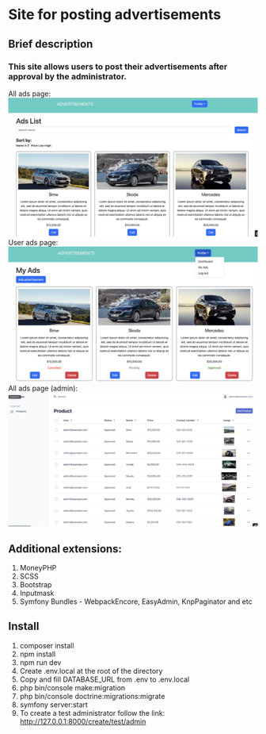 # Site for posting advertisements
## Brief description
### This site allows users to post their advertisements after approval by the administrator.
All ads page:
![all_ads_page](demo_images/all_ads_page.png)
User ads page:
![user_ads_page](demo_images/user_ads_page.png)
All ads page (admin):
![all_ads_admin_page](demo_images/all_ads_admin_page.png)
## Additional extensions:
1. MoneyPHP
2. SCSS
3. Bootstrap
4. Inputmask
5. Symfony Bundles - WebpackEncore, EasyAdmin, KnpPaginator and etc
## Install
1. composer install
2. npm install
3. npm run dev
4. Create .env.local at the root of the directory
5. Copy and fill DATABASE_URL from .env to .env.local
6. php bin/console make:migration
7. php bin/console doctrine:migrations:migrate
8. symfony server:start
9. To create a test administrator follow the link: http://127.0.0.1:8000/create/test/admin
